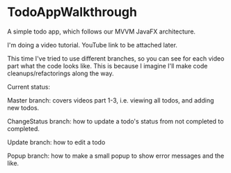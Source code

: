 # TodoAppWalkthrough

A simple todo app, which follows our MVVM JavaFX architecture.

I'm doing a video tutorial. YouTube link to be attached later.

This time I've tried to use different branches, so you can see for each video part what the code looks like. 
This is because I imagine I'll make code cleanups/refactorings along the way.

Current status:

Master branch: covers videos part 1-3, i.e. viewing all todos, and adding new todos.

ChangeStatus branch: how to update a todo's status from not completed to completed.

Update branch: how to edit a todo

Popup branch: how to make a small popup to show error messages and the like.
